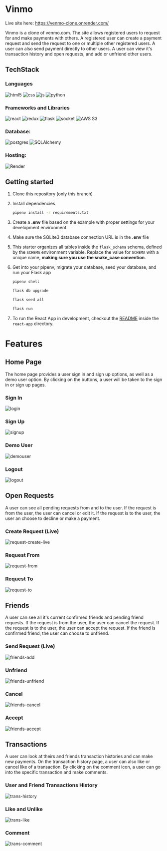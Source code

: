# Vinmo

Live site here: https://venmo-clone.onrender.com/

Vinmo is a clone of venmo.com. The site allows registered users to request for and make payments with others. A registered user can create a payment request and send the request to one or multiple other registered users. A user can also send payment directly to other users. A user can view it's transaction history and open requests, and add or unfriend other users.

## TechStack

### Languages

![html5](https://img.shields.io/badge/HTML5-E34F26?style=for-the-badge&logo=html5&logoColor=white)
![css](https://img.shields.io/badge/CSS3-1572B6?style=for-the-badge&logo=css3&logoColor=white)
![js](https://img.shields.io/badge/JavaScript-323330?style=for-the-badge&logo=javascript&logoColor=F7DF1E)
![python](https://img.shields.io/badge/Python-FFD43B?style=for-the-badge&logo=python&logoColor=blue)

### Frameworks and Libraries

![react](https://img.shields.io/badge/React-20232A?style=for-the-badge&logo=react&logoColor=61DAFB)
![redux](https://img.shields.io/badge/Redux-593D88?style=for-the-badge&logo=redux&logoColor=white)
![flask](https://img.shields.io/badge/Flask-000000?style=for-the-badge&logo=flask&logoColor=white)
![socket](https://img.shields.io/badge/Socket.io-010101?&style=for-the-badge&logo=Socket.io&logoColor=white)
![AWS S3]([https://img.shields.io/badge/AWS%20S3?&style=for-the-badge&logo=AWS%20S3&logoColor=white])


### Database:

![postgres](https://img.shields.io/badge/PostgreSQL-316192?style=for-the-badge&logo=postgresql&logoColor=white)
![SQLAlchemy](https://img.shields.io/badge/SQLAlchemy-100000?style=for-the-badge&logo=sql&logoColor=BA1212&labelColor=AD0000&color=A90000)

### Hosting:

![Render](https://img.shields.io/badge/Render-%46E3B7.svg?style=for-the-badge&logo=render&logoColor=white)


## Getting started
1. Clone this repository (only this branch)

2. Install dependencies

      ```bash
      pipenv install -r requirements.txt
      ```

3. Create a **.env** file based on the example with proper settings for your
   development environment

4. Make sure the SQLite3 database connection URL is in the **.env** file

5. This starter organizes all tables inside the `flask_schema` schema, defined
   by the `SCHEMA` environment variable.  Replace the value for
   `SCHEMA` with a unique name, **making sure you use the snake_case
   convention**.

6. Get into your pipenv, migrate your database, seed your database, and run your Flask app

   ```bash
   pipenv shell
   ```

   ```bash
   flask db upgrade
   ```

   ```bash
   flask seed all
   ```

   ```bash
   flask run
   ```

7. To run the React App in development, checkout the [README](./react-app/README.md) inside the `react-app` directory.

# Features

## Home Page
The home page provides a user sign in and sign up options, as well as a demo user option. By clicking on the buttons, a user will be taken to the sign in or sign up pages.
### Sign In
![login](https://user-images.githubusercontent.com/34921536/210405112-cb96c94f-f860-48c0-adf2-e041d38ee832.gif)

### Sign Up
![signup](https://user-images.githubusercontent.com/34921536/210413515-414bed14-2c10-458d-875c-9e2dc411330a.gif)

### Demo User
![demouser](https://user-images.githubusercontent.com/34921536/210413538-7bcf4461-8958-4009-a2a1-ccda34792657.gif)

### Logout
![logout](https://user-images.githubusercontent.com/34921536/210413557-e8083c54-986b-43a1-8c69-d455c8e71ec2.gif)

## Open Requests
A user can see all pending requests from and to the user. If the request is from the user, the user can cancel or edit it. If the request is to the user, the user an choose to decline or make a payment.

### Create Request (Live)
![request-create-live](https://user-images.githubusercontent.com/34921536/210414610-41a08a95-ae15-4be2-9dac-c8887b53bef9.gif)

### Request From
![request-from](https://user-images.githubusercontent.com/34921536/210413576-88acca8a-9018-481b-88a4-cdab4ccf09fc.gif)

### Request To
![request-to](https://user-images.githubusercontent.com/34921536/210413587-6f93a5ac-18a6-4fbc-85b7-700d006ce093.gif)


## Friends
A user can see all it's current confirmed friends and pending friend requests. If the request is from the user, the user can cancel the request. If the request is to the user, the user can accept the request. If the friend is confirmed friend, the user can choose to unfriend.

### Send Request (Live)
![friends-add](https://user-images.githubusercontent.com/34921536/210413640-2956917a-4688-4bc7-a670-bcb7dc882713.gif)

### Unfriend
![friends-unfriend](https://user-images.githubusercontent.com/34921536/210413622-0d571b05-bbac-4ef9-bf9c-3f9e68e0d49d.gif)

### Cancel
![friends-cancel](https://user-images.githubusercontent.com/34921536/210413627-77ca0b34-4b23-40d5-afec-355814dcf414.gif)

### Accept
![friends-accept](https://user-images.githubusercontent.com/34921536/210413683-1b448d19-c58a-44d7-b41a-23d6555a7094.gif)

## Transactions
A user can look at theirs and friends transaction histories and can make new payments. On the transaction history page, a user can also like or cancel like of a transaction. By clicking on the comment icon, a user can go into the specific transaction and make comments.

### User and Friend Transactions History
![trans-history](https://user-images.githubusercontent.com/34921536/210413718-69d43301-0e85-4ad8-b775-402113ab179c.gif)

### Like and Unlike
![trans-like](https://user-images.githubusercontent.com/34921536/210413726-5b3893f2-e8ce-411b-94ea-3be4abd2358c.gif)

### Comment
![trans-comment](https://user-images.githubusercontent.com/34921536/210413741-29d1ab10-ef03-4538-b7f3-48e5c2c70c2b.gif)
